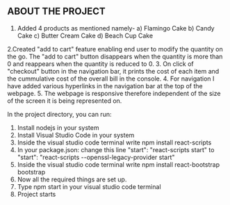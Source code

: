 ## ABOUT THE PROJECT
1. Added 4 products as mentioned namely- 
  a) Flamingo Cake
  b) Candy Cake
  c) Butter Cream Cake
  d) Beach Cup Cake
  
2.Created "add to cart" feature enabling end user to modify the quantity on the go. The "add to cart" button disappears when the quantity is more than 0 and reappears when the quantity is reduced to 0.
3. On click of "checkout" button in the navigation bar, it prints the cost of each item and the cummulative cost of the overall bill in the console.
4. For navigation I have added various hyperlinks in the navigation bar at the top of the webpage.
5. The webpage is responsive therefore independent of the size of the screen it is being represented on.



In the project directory, you can run:

1.	Install nodejs in your system
2.	Install Visual Studio Code in your system
3.	Inside the visual studio code terminal write npm install react-scripts
4.	In your package.json: change this line
"start": "react-scripts start"
to
"start": "react-scripts --openssl-legacy-provider start"
5.	Inside the visual studio code terminal write npm install react-bootstrap bootstrap
6.	Now all the required things are set up.
7.	Type npm start in your  visual studio code terminal
8.  Project starts
